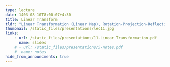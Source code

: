 ```yaml
---
type: lecture
date: 1403-08-10T8:00:07+4:30
title: Linear Transform
tldr: "Linear Transformation (Linear Map), Rotation-Projection-Reflection, Non-linear Maps, Null space and Range, Onto and One-to-One Linear Transformation, Fundamental Theorem of Linear Maps"
thumbnail: /static_files/presentations/lec11.jpg
links: 
    - url: /static_files/presentations/11-Linear Transformation.pdf
      name: slides
    # - url: /static_files/presentations/5-notes.pdf
    #  name: notes  
hide_from_announcments: true
---
```


